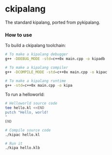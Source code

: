 ckipalang
========
The standard kipalang, ported from pykipalang.

### How to use
To build a ckipalang toolchain:

```bash
# To make a kipalang debugger
g++ -DDEBUG_MODE -std=c++0x main.cpp -o kipadb

# To make a kipalang compiler
g++ -DCOMPILE_MODE -std=c++0x main.cpp -o kipac

# To make a kipalang runtime
g++ -std=c++0x main.cpp -o kipa
```

To run a helloworld:

```bash
# Helloworld source code
tee hello.kl <<END
putch "Hello, world!
"
END

# Compile source code
./kipac hello.kl

# Run it
./kipa hello.klb
```
